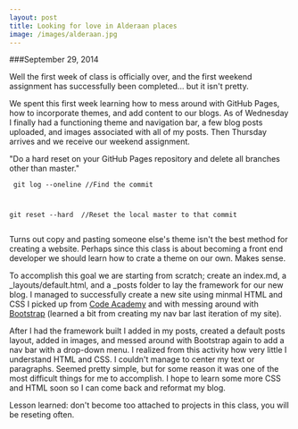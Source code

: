 ```yaml
---
layout: post
title: Looking for love in Alderaan places
image: /images/alderaan.jpg
---
```


###September 29, 2014

Well the first week of class is officially over, and the first weekend assignment has successfully been completed... but it isn't pretty.

We spent this first week learning how to mess around with GitHub Pages, how to incorporate themes, and add content to our blogs. As of Wednesday I finally had a functioning theme and navigation bar, a few blog posts uploaded, and images associated with all of my posts. Then Thursday arrives and we receive our weekend assignment.

"Do a hard reset on your GitHub Pages repository and delete all branches other than master."

<code><pre>
git log --oneline //Find the commit

git reset --hard <commit> //Reset the local master to that commit
</code></pre>

Turns out copy and pasting someone else's theme isn't the best method for creating a website. Perhaps since this class is about becoming a front end developer we should learn how to crate a theme on our own. Makes sense.

To accomplish this goal we are starting from scratch; create an index.md, a _layouts/default.html, and a _posts folder to lay the framework for our new blog. I managed to successfully create a new site using minmal HTML and CSS I picked up from [Code Academy](http://www.codeacdemy.com) and with messing around with [Bootstrap](http://www.getbootstrap.com) (learned a bit from creating my nav bar last iteration of my site).

After I had the framework built I added in my posts, created a default posts layout, added in images, and messed around with Bootstrap again to add a nav bar with a drop-down menu. I realized from this activity how very little I understand HTML and CSS. I couldn't manage to center my text or paragraphs. Seemed pretty simple, but for some reason it was one of the most difficult things for me to accomplish. I hope to learn some more CSS and HTML soon so I can come back and reformat my blog.

Lesson learned: don't become too attached to projects in this class, you will be reseting often.
